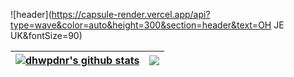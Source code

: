![header](https://capsule-render.vercel.app/api?type=wave&color=auto&height=300&section=header&text=OH JE UK&fontSize=90)


<div align="center">

  | <a href="https://github-readme-stats.vercel.app/api?username=dhwpdnr&show_icons=true&theme=gruvbox"><img align="center" src="https://github-readme-stats.vercel.app/api?username=dhwpdnr&show_icons=true&theme=gruvbox&hide_border=true" alt="dhwpdnr's github stats" /></a> | <a href="https://github.com/anuraghazra/github-readme-stats"><img align="center" src="https://github-readme-stats.vercel.app/api/top-langs/?username=dhwpdnr&layout=compact&theme=gruvbox&hide_border=true" /></a> |
| ------------- | ------------- |

</div>
